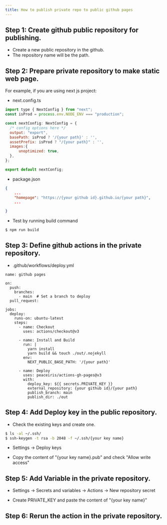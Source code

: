 ```yaml
---
title: How to publish private repo to public github pages
---
```


## Step 1: Create github public repository for publishing.

* Create a new public repository in the github.
* The repository name will be the path.

## Step 2: Prepare private repository to make static web page.

For example, if you are using next js project:

* next.config.ts

```javascript
import type { NextConfig } from "next";
const isProd = process.env.NODE_ENV === "production";

const nextConfig: NextConfig = {
  /* config options here */
  output: "export",
  basePath: isProd ? '/{your path}' : '',
  assetPrefix: isProd ? "/{your path}" : '',
  images:{
      unoptimized: true,
  },
};

export default nextConfig;
```

* package.json

```json
{
    ...
    "homepage": "https://{your github id}.github.io/{your path}",
    ...

}

```

* Test by running build command

```bash
$ npm run build
```


## Step 3: Define github actions in the private repository.

* .github/workflows/deploy.yml

```
name: github pages

on:
  push:
    branches:
      - main  # Set a branch to deploy
  pull_request:

jobs:
  deploy:
    runs-on: ubuntu-latest
    steps:
      - name: Checkout
        uses: actions/checkout@v3

      - name: Install and Build
        run: |
          yarn install
          yarn build && touch ./out/.nojekyll
        env: 
          NEXT_PUBLIC_BASE_PATH: '/{your path}'

      - name: Deploy
        uses: peaceiris/actions-gh-pages@v3
        with:
          deploy_key: ${{ secrets.PRIVATE_KEY }}
          external_repository: {your github id}/{your path}
          publish_branch: main
          publish_dir: ./out
```

## Step 4: Add Deploy key in the public repository.

* Check the existing keys and create one.

```bash
$ ls -al ~/.ssh/
$ ssh-keygen -t rsa -b 2048 -f ~/.ssh/{your key name}
```

* Settings -> Deploy keys

* Copy the content of "{your key name}.pub" and check "Allow write access"

## Step 5: Add Variable in the private repository.

* Settings -> Secrets and variables -> Actions -> New repository secret

* Create PRIVATE_KEY and paste the content of "{your key name}"

## Step 6: Rerun the action in the private repository.